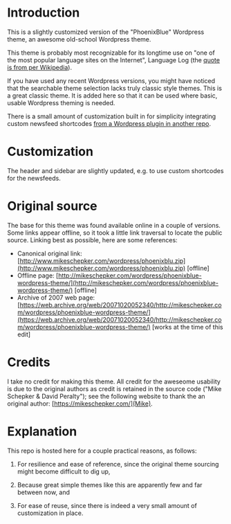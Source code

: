 # Introduction 

This is a slightly customized version of the "PhoenixBlue" Wordpress theme, an awesome old-school Wordpress theme.

This theme is probably most recognizable for its longtime use on "one of the most popular language sites on the Internet", Language Log (the [quote is from per Wikipedia](https://en.wikipedia.org/wiki/Language_Log)).

If you have used any recent Wordpress versions, you might have noticed that the searchable theme selection lacks truly classic style themes.  This is a great classic theme.  It is added here so that it can be used where basic, usable Wordpress theming is needed.

There is a small amount of customization built in for simplicity integrating custom newsfeed shortcodes [from a Wordpress plugin in another repo](https://github.com/danwolff/wordpress_newsfeed_tokens_with_username).

# Customization

The header and sidebar are slightly updated, e.g. to use custom shortcodes for the newsfeeds.

# Original source

The base for this theme was found available online in a couple of versions.  Some links appear offline, so it took a little link traversal to locate the public source.  Linking best as possible, here are some references:

- Canonical original link: [http://www.mikeschepker.com/wordpress/phoenixblu.zip](http://www.mikeschepker.com/wordpress/phoenixblu.zip) [offline]
- Offline page: [http://mikeschepker.com/wordpress/phoenixblue-wordpress-theme/](http://mikeschepker.com/wordpress/phoenixblue-wordpress-theme/) [offline]
- Archive of 2007 web page: [https://web.archive.org/web/20071020052340/http://mikeschepker.com/wordpress/phoenixblue-wordpress-theme/](https://web.archive.org/web/20071020052340/http://mikeschepker.com/wordpress/phoenixblue-wordpress-theme/) [works at the time of this edit]

# Credits

I take no credit for making this theme.  All credit for the aweseome usability is due to the original authors as credit is retained in the source code ("Mike Schepker & David Peralty"); see the following website to thank the an original author: [https://mikeschepker.com/](Mike).

# Explanation

This repo is hosted here for a couple practical reasons, as follows:

1. For resilience and ease of reference, since the original theme sourcing might become difficult to dig up,

2. Because great simple themes like this are apparently few and far between now, and

2. For ease of reuse, since there is indeed a very small amount of customization in place.
